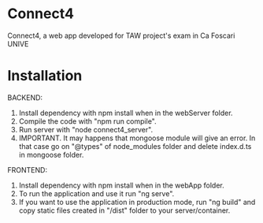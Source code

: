 # Connect4
Connect4, a web app developed for TAW project's exam in Ca Foscari UNIVE

# Installation 
BACKEND:
1. Install dependency with npm install when in the webServer folder.
2. Compile the code with "npm run compile".
2. Run server with "node connect4_server".
3. IMPORTANT. It may happens that mongoose module will give an error. In that case go on "@types" of node_modules folder and delete index.d.ts in mongoose folder.


FRONTEND: 
1. Install dependency with npm install when in the webApp folder.
2. To run the application and use it run "ng serve".
3. If you want to use the application in production mode, run "ng build" and copy static files created in "/dist" folder to your server/container.